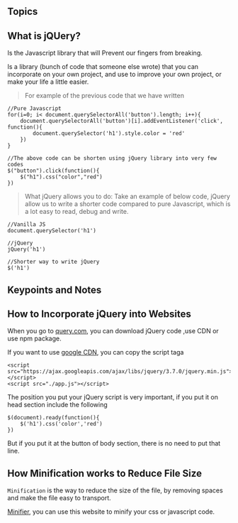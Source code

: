 ## Topics

## What is jQUery?

Is the Javascript library that will Prevent our fingers from breaking.

Is a library (bunch of code that someone else wrote) that you can incorporate on your own project, and use to improve your own project, or make your life a little easier.

> For example of the previous code that we have written

```
//Pure Javascript
for(i=0; i< document.querySelectorAll('button').length; i++){
    document.querySelectorAll('button')[i].addEventListener('click', function(){
        document.querySelector('h1').style.color = 'red'
    })
}

//The above code can be shorten using jQuery library into very few codes
$("button").click(function(){
    $("h1").css("color","red")
})
```

> What jQuery allows you to do:
> Take an example of below code, jQuery allow us to write a shorter code compared to pure Javascript, which is a lot easy to read, debug and write.

```
//Vanilla JS
document.querySelector('h1')

//jQuery
jQuery('h1')

//Shorter way to write jQuery
$('h1')
```

## Keypoints and Notes

## How to Incorporate jQuery into Websites

When you go to [query.com](https://jquery.com/), you can download jQuery code ,use CDN or use npm package.

If you want to use [google CDN](https://developers.google.com/speed/libraries#jquery), you can copy the script taga

```
<script src="https://ajax.googleapis.com/ajax/libs/jquery/3.7.0/jquery.min.js"></script>
<script src="./app.js"></script>
```

The position you put your jQuery script is very important, if you put it on head section include the following

```
$(document).ready(function(){
    $('h1').css('color','red')
})
```

But if you put it at the button of body section, there is no need to put that line.

## How Minification works to Reduce File Size
`Minification` is the way to reduce the size of the file, by removing spaces and make the file easy to transport.

[Minifier](minifier.org), you can use this website to minify your css or javascript code.